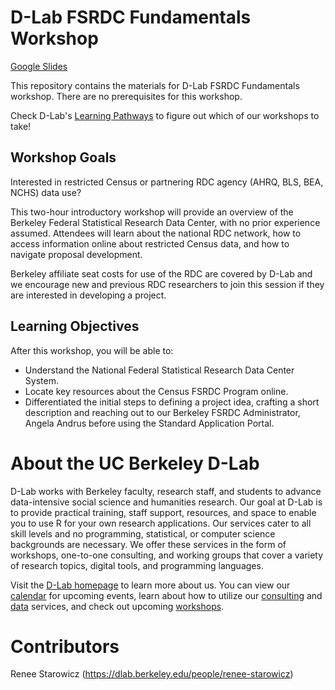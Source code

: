# D-Lab FSRDC Fundamentals Workshop

[Google Slides](https://docs.google.com/presentation/d/1ARu3YiBheDJTp0ct9_63XvkIXTvelhdS/edit#slide=id.p32)

This repository contains the materials for D-Lab FSRDC Fundamentals workshop. There are no prerequisites for this workshop.

Check D-Lab's [Learning Pathways](https://dlab-berkeley.github.io/dlab-workshops/python_path.html) to figure out which of our workshops to take!

## Workshop Goals

Interested in restricted Census or partnering RDC agency (AHRQ, BLS, BEA, NCHS) data use? 

This two-hour introductory workshop will provide an overview of the Berkeley Federal Statistical Research Data Center, with no prior experience assumed. Attendees will learn about the national RDC network, how to access information online about restricted Census data, and how to navigate proposal development. 

Berkeley affiliate seat costs for use of the RDC are covered by D-Lab and we encourage new and previous RDC researchers to join this session if they are interested in developing a project.


## Learning Objectives

After this workshop, you will be able to:

- Understand the National Federal Statistical Research Data Center System.
- Locate key resources about the Census FSRDC Program online.
- Differentiated the initial steps to defining a project idea, crafting a short description and reaching out to our Berkeley FSRDC Administrator, Angela Andrus before using the Standard Application Portal.
  


# About the UC Berkeley D-Lab

D-Lab works with Berkeley faculty, research staff, and students to advance data-intensive social science and humanities research. Our goal at D-Lab is to provide practical training, staff support, resources, and space to enable you to use R for your own research applications. Our services cater to all skill levels and no programming, statistical, or computer science backgrounds are necessary. We offer these services in the form of workshops, one-to-one consulting, and working groups that cover a variety of research topics, digital tools, and programming languages.  

Visit the [D-Lab homepage](https://dlab.berkeley.edu/) to learn more about us. You can view our [calendar](https://dlab.berkeley.edu/events/calendar) for upcoming events, learn about how to utilize our [consulting](https://dlab.berkeley.edu/consulting) and [data](https://dlab.berkeley.edu/data) services, and check out upcoming [workshops](https://dlab.berkeley.edu/events/workshops).


# Contributors

Renee Starowicz (https://dlab.berkeley.edu/people/renee-starowicz)
